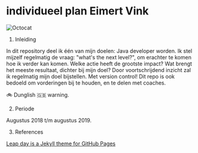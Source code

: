 # individueel plan Eimert Vink
![Octocat](https://eimerttech.files.wordpress.com/2018/08/ti_launchpad.png)
1. Inleiding

In dit repository deel ik één van mijn doelen: Java developer worden. Ik stel mijzelf regelmatig de vraag: "what's the next level?", om erachter te komen hoe ik verder kan komen.
Welke actie heeft de grootste impact? Wat brengt het meeste resultaat, dichter bij mijn doel? Door voortschrijdend inzicht zal ik regelmatig mijn doel bijstellen. Met version control!
Dit repo is ook bedoeld om vorderingen bij te houden, en te delen met coaches.

:bike: Dunglish :gb: warning.

2. Periode

Augustus 2018 t/m augustus 2019.

3. References

[Leap day is a Jekyll theme for GitHub Pages](https://github.com/pages-themes/leap-day)
